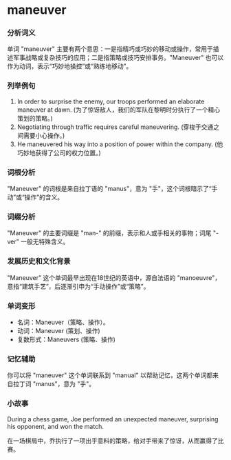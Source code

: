 # maneuver

### 分析词义

  

单词 "maneuver" 主要有两个意思：一是指精巧或巧妙的移动或操作，常用于描述军事战略或复杂技巧的应用；二是指策略或技巧安排事务。"Maneuver" 也可以作为动词，表示“巧妙地操控”或“熟练地移动”。

  

### 列举例句

  

1.  In order to surprise the enemy, our troops performed an elaborate maneuver at dawn. (为了惊讶敌人，我们的军队在黎明时分执行了一个精心策划的策略。)
2.  Negotiating through traffic requires careful maneuvering. (穿梭于交通之间需要小心操作。)
3.  He maneuvered his way into a position of power within the company. (他巧妙地获得了公司的权力位置。)

  

### 词根分析

  

"Maneuver" 的词根是来自拉丁语的 "manus"，意为 "手"，这个词根暗示了“手动”或“操作”的含义。

  

### 词缀分析

  

"Maneuver" 的主要词缀是 "man-" 的前缀，表示和人或手相关的事物；词尾 "-ver" 一般无特殊含义。

  

### 发展历史和文化背景

  

"Maneuver" 这个单词最早出现在18世纪的英语中，源自法语的 "manoeuvre"，意指“建筑手艺”，后逐渐引申为“手动操作”或“策略”。

  

### 单词变形

  

*   名词：Maneuver（策略、操作）。
*   动词：Maneuver (策划、操作)
*   复数形式：Maneuvers (策略、操作)

  

### 记忆辅助

  

你可以将 "maneuver" 这个单词联系到 "manual" 以帮助记忆，这两个单词都来自拉丁词 "manus"，意为 "手"。

  

### 小故事

  

During a chess game, Joe performed an unexpected maneuver, surprising his opponent, and won the match.

  

在一场棋局中，乔执行了一项出乎意料的策略，给对手带来了惊讶，从而赢得了比赛。

